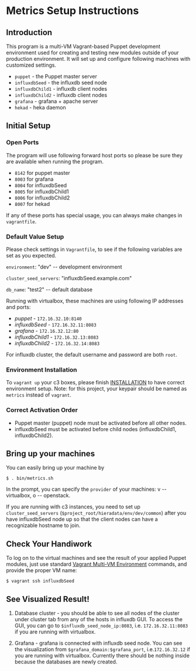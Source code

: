 # Metrics Setup Instructions

## Introduction

This program is a multi-VM Vagrant-based Puppet development environment used for creating and testing new modules outside of your production environment.
It will set up and configure following machines with customized settings.

* `puppet` - the Puppet master server
* `influxdbSeed` - the influxdb seed node
* `influxdbChild1` - influxdb client nodes
* `influxdbChild2` - influxdb client nodes
* `grafana` - grafana + apache server
* `hekad` - heka daemon

## Initial Setup
### Open Ports

The program will use following forward host ports so please be sure they are available when running the program.

* `8142` for puppet master
* `8003` for grafana
* `8004` for influxdbSeed
* `8005` for influxdbChild1
* `8006` for influxdbChild2
* `8007` for hekad

If any of these ports has special usage, you can always make changes in `vagrantfile`.

### Default Value Setup

Please check settings in `Vagrantfile`, to see if the following variables are set as you expected.

`environment`: "dev" -- development environment

`cluster_seed_servers`: "influxdbSeed.example.com"

`db_name`: "test2" -- default database

Running with virtualbox, these machines are using following IP addresses and ports:

* _puppet_ - `172.16.32.10:8140`
* _influxdbSeed_ - `172.16.32.11:8083`
* _grafana_ - `172.16.32.12:80`
* _influxdbChild1_ - `172.16.32.13:8083`
* _influxdbChild2_ - `172.16.32.14:8083`

For influxdb cluster, the default username and password are both `root`.

### Environment Installation

To `vagrant up` your c3 boxes, please finish [INSTALLATION](https://github.paypal.com/Stingray/dev-environment/blob/develop/INSTALLATION.md) to have correct environment setup.
Note: for this project, your keypair should be named as `metrics` instead of `vagrant`.

### Correct Activation Order

* Puppet master (puppet) node must be activated before all other nodes.
* influxdbSeed must be activated before child nodes (influxdbChild1, influxdbChild2).

## Bring up your machines

You can easily bring up your machine by

    $ . bin/metrics.sh

In the prompt, you can specify the `provider` of your machines: v -- virtualbox, o -- openstack.

If you are running with c3 instances, you need to set up `cluster_seed_servers` (`$project_root/hieradata/env/dev/common`) after you have influxdbSeed node up so that the client nodes can have a recognizable hostname to join.

## Check Your Handiwork 
To log on to the virtual machines and see the result of your applied Puppet modules, just use standard [Vagrant Multi-VM Environment](http://vagrantup.com/docs/multivm.html) commands, and provide the
proper VM name:

    $ vagrant ssh influxdbSeed

## See Visualized Result!
1. Database cluster - you should be able to see all nodes of the cluster under cluster tab from any of the hosts in influxdb GUI.
To access the GUI, you can go to `$influxdb_seed_node_ip:8083`, i.e. `172.16.32.11:8083` if you are running with virtualbox.

2. Grafana - grafana is connected with influxdb seed node. You can see the visualization from `$grafana_domain:$grafana_port`,
i.e.`172.16.32.12` if you are running with virtualbox.
Currently there should be nothing inside because the databases are newly created.
